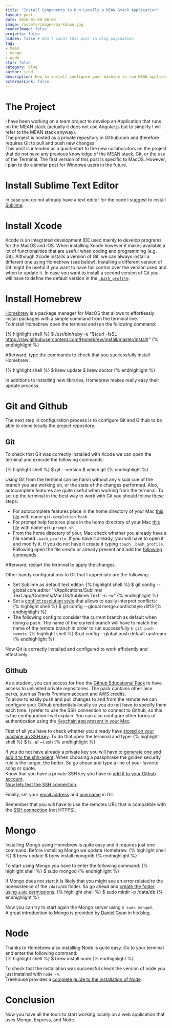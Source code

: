 ```yaml
---
title: "Install Conponents to Run Locally a MEAN Stack Application"
layout: post
date: 2018-01-08 08:00
image: /assets/images/markdown.jpg
headerImage: false
projects: false
hidden: false # don't count this post in blog pagination
tag:
- mean
- mongo
- node
star: false
category: blog
author: jrod
description: How to install configure your machine to run MEAN applications locally (MAC)
externalLink: false
---
```


# The Project
I have been working on a team project to develop an Application that runs on the MEAN stack (actually it does not use Angular.js but to simplify I will refer to the MEAN stack anyway).  
The project is hosted as a private repository in Github.com and therefore requires Git to pull and push new changes.  
This post is intended as a quick-start to the new collaborators on the project that do not have any previous knowledge of the MEAN stack, Git, or the use of the Terminal. The first version of this post is specific to MacOS. However, I plan to do a similar post for Windows users in the future.

# Install Sublime Text Editor
In case you do not already have a text editor for the code I suggest to install [Sublime](http://www.sublimetext.com). 

# Install Xcode
Xcode is an integrated development IDE used mainly to develop programs for the MacOS and iOS. When installing Xcode however it makes available a lot of functionalities that are useful when coding and programming (e.g. Git). Although Xcode installs a version of Git, we can always install a different one using Homebrew (see below). Installing a different version of Git might be useful if you want to have full control over the version used and when to update it. In case you want to install a second version of Git you will have to define the default version in the [```.bash_profile```](https://apple.stackexchange.com/questions/93002/how-to-use-the-homebrew-installed-git-on-mac).

# Install Homebrew
[Homebrew](https://brew.sh) is a package manager for MacOS that allows to effortlessly install packages with a simple command from the terminal line.  
To install Homebrew open the terminal and run the following command:  

{% highlight shell %}
$ /usr/bin/ruby -e "$(curl -fsSL https://raw.githubusercontent.com/Homebrew/install/master/install)"
{% endhighlight %}

Afterward, type the commands to check that you successfully install Homebrew:

{% highlight shell %}
$ brew update
$ brew doctor
{% endhighlight %}


In additions to installing new libraries, Homebrew makes really easy their update process.

# Git and Github
The next step in configuration process is to configure Git and Github to be able to clone locally the project repository.  

## Git
To check that Git was correctly installed with Xcode we can open the terminal and execute the following commands:

{% highlight shell %}
$ git --version
$ which git
{% endhighlight %}

Using Git from the terminal can be harsh without any visual cue of the branch you are working on, or the state of the changes performed. Also, autocomplete features are quite useful when working from the terminal. To set up the terminal in the best way to work with Git you should follow these steps:  
-  For autocomplete features place in the home directory of your Mac [this file](https://gist.github.com/zampolli75/2b623bcfba93f366cc446e3d2e176672) with name ```git-completion.bash```.
-  For prompt help features place in the home directory of your Mac [this file](https://gist.github.com/zampolli75/3024ae4aca5f52aa37ef2a5a78996787) with name ```git-prompt.sh```.
-  From the home directory of your, Mac check whether you already have a file named ```.bash_profile```. If you have it already, you will have to open it and modify it. If you do not have it create it typing ```touch .bash_profile```. Following open the file create or already present and add the [following commands](https://gist.github.com/zampolli75/fd7562568c90f7a42932a73d54d236d1).  

Afterward, restart the terminal to apply the changes. 

Other handy configurations to Git that I appreciate are the following:  
-  Set Sublime as default text editor:
{% highlight shell %}
$ git config --global core.editor "'/Applications/Sublime\ Text.app/Contents/MacOS/Sublime\ Text' -n -w"
{% endhighlight %}
-  Set a [conflict resolution style](http://psung.blogspot.com/2011/02/reducing-merge-headaches-git-meets.html) that allows to easily interpret conflicts:  
{% highlight shell %}
$ git config --global merge.conflictstyle diff3
{% endhighlight %}
-  The following config to consider the current branch as default when doing a push. The name of the current branch will have to match the name of the remote branch in order to run successfully ```$ git push remote```.
{% highlight shell %}
$ git config --global push.default upstream
{% endhighlight %}


Now Git is correctly installed and configured to work efficiently and effectively.

## Github
As a student, you can access for free the [Github Educational Pack](https://education.github.com) to have access to unlimited private repositories. The pack contains other nice perks, such as Travis Premium account and AWS credits.  
To allow to easily push and pull changes to and from the remote we can configure your Github credentials locally so you do not have to specify them each time. I prefer to use the SSH connection to connect to Github, so this is the configuration I will explain. You can also configure other forms of authentication using the [Keychain app present in your Mac](https://help.github.com/articles/caching-your-github-password-in-git/).  

First of all you have to check whether you already have [stored on your machine an SSH key](https://help.github.com/articles/checking-for-existing-ssh-keys/#platform-mac). To do that open the terminal and type:
{% highlight shell %}
$ ls -al ~/.ssh
{% endhighlight %}

If you do not have already a private key you will have to [generate one and add it to the shh-agent](https://help.github.com/articles/generating-a-new-ssh-key-and-adding-it-to-the-ssh-agent/). When choosing a passphrase the golden security rule is the longer, the better. So go ahead and type a line of your favorite song or quote.  
Know that you have a private SSH key you have to [add it to your Github account](https://help.github.com/articles/adding-a-new-ssh-key-to-your-github-account/#platform-mac).  
[Now lets test the SSH connection](https://help.github.com/articles/testing-your-ssh-connection/).  

Finally, set your [email address](https://help.github.com/articles/setting-your-commit-email-address-in-git/) and [username](https://help.github.com/articles/setting-your-username-in-git/) in Git.

Remember that you will have to use the remotes URL that is compatible with the [SSH connection](https://help.github.com/articles/changing-a-remote-s-url/) (not HTTPS).

# Mongo
Installing Mongo using Homebrew is quite easy and it requires just one command. Before installing Mongo we update Homebrew.
{% highlight shell %}
$ brew update
$ brew install mongodb
{% endhighlight %}

To start using Mongo you have to enter the following command:
{% highlight shell %}
$ sudo mongod
{% endhighlight %}

If Mongo does not start it is likely that you might see an error related to the nonexistence of the ```/data/db``` folder. So go ahead and [create the folder using ```sudo``` permissions](https://stackoverflow.com/questions/7948789/mongodb-mongod-complains-that-there-is-no-data-db-folder).
{% highlight shell %}
$ sudo mkdir -p /data/db
{% endhighlight %}

Now you can try to start again the Mongo server using ```$ sudo mongod```.  
A great introduction to Mongo is provided by [Daniel Gynn](https://www.danielgynn.com/getting-started-mongodb/) in his blog.

# Node
Thanks to Homebrew also installing Node is quite easy. Go to your terminal and enter the following command:  
{% highlight shell %}
$ brew install node
{% endhighlight %}

To check that the installation was successful check the version of node you just installed with ```node -v```.  
Treehouse provides a [complete guide to the installation of Node](http://blog.teamtreehouse.com/install-node-js-npm-mac).

# Conclusion
Now you have all the tools to start working locally on a web application that uses Mongo, Express, and Node.